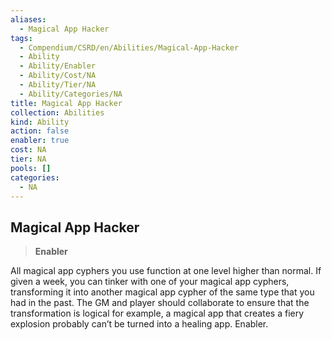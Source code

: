```yaml
---
aliases:
  - Magical App Hacker
tags:
  - Compendium/CSRD/en/Abilities/Magical-App-Hacker
  - Ability
  - Ability/Enabler
  - Ability/Cost/NA
  - Ability/Tier/NA
  - Ability/Categories/NA
title: Magical App Hacker
collection: Abilities
kind: Ability
action: false
enabler: true
cost: NA
tier: NA
pools: []
categories:
  - NA
---
```

## Magical App Hacker    
>**Enabler**  
    
All magical app cyphers you use function at one level higher than normal. If given a week, you can tinker with one of your magical app cyphers, transforming it into another magical app cypher of the same type that you had in the past. The GM and player should collaborate to ensure that the transformation is logical for example, a magical app that creates a fiery explosion probably can’t be turned into a healing app. Enabler.  
